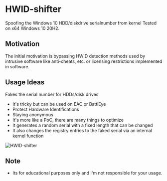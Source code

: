 # HWID-shifter

Spoofing the Windows 10 HDD/diskdrive serialnumber from kernel
Tested on x64 Windows 10 20H2.

## Motivation 
The initial motivation is bypassing HWID detection methods used by intrusive software like anti-cheats, etc. or licensing restrictions implemented in software.

## Usage  Ideas
 Fakes the serial number for HDDs/disk drives
- It's tricky but can be used on EAC or BattlEye
- Protect Hardware Identifications
- Staying anonymous
- It's more like a PoC, there are many things to optimize
- It generates a random serial with a fixed length that can be changed
- It also changes the registry entries to the faked serial via an internal kernel function



![HWID-shifter](https://i.imgur.com/4inTeXm.png)

## Note
- Its for educational purposes only and I'm not responsible for your usage.
